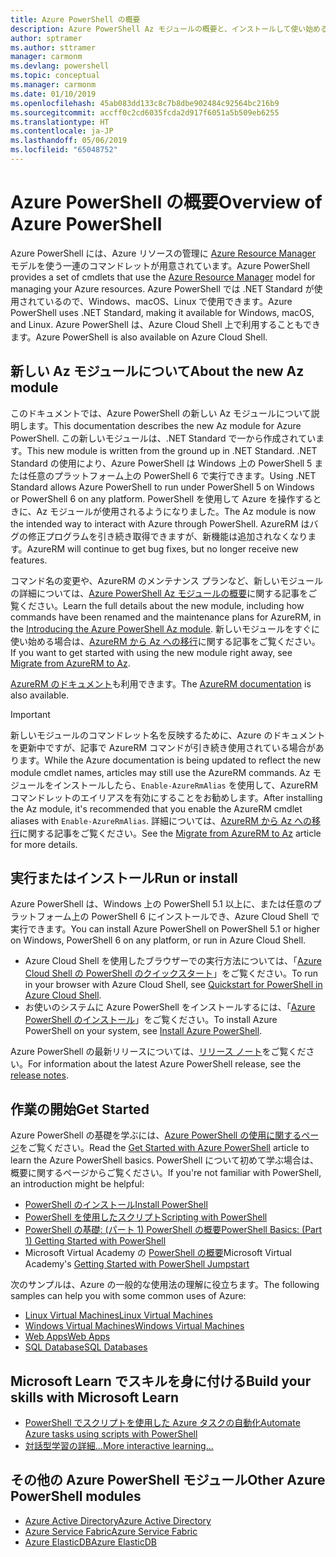 ```yaml
---
title: Azure PowerShell の概要
description: Azure PowerShell Az モジュールの概要と、インストールして使い始める方法に関する情報。
author: sptramer
ms.author: sttramer
manager: carmonm
ms.devlang: powershell
ms.topic: conceptual
ms.manager: carmonm
ms.date: 01/10/2019
ms.openlocfilehash: 45ab083dd133c8c7b8dbe902484c92564bc216b9
ms.sourcegitcommit: accff0c2cd6035fcda2d917f6051a5b509eb6255
ms.translationtype: HT
ms.contentlocale: ja-JP
ms.lasthandoff: 05/06/2019
ms.locfileid: "65048752"
---
```

# <a name="overview-of-azure-powershell"></a><span data-ttu-id="001c3-103">Azure PowerShell の概要</span><span class="sxs-lookup"><span data-stu-id="001c3-103">Overview of Azure PowerShell</span></span>

<span data-ttu-id="001c3-104">Azure PowerShell には、Azure リソースの管理に [Azure Resource Manager](/azure/azure-resource-manager/resource-group-overview) モデルを使う一連のコマンドレットが用意されています。</span><span class="sxs-lookup"><span data-stu-id="001c3-104">Azure PowerShell provides a set of cmdlets that use the [Azure Resource Manager](/azure/azure-resource-manager/resource-group-overview) model for managing your Azure resources.</span></span> <span data-ttu-id="001c3-105">Azure PowerShell では .NET Standard が使用されているので、Windows、macOS、Linux で使用できます。</span><span class="sxs-lookup"><span data-stu-id="001c3-105">Azure PowerShell uses .NET Standard, making it available for Windows, macOS, and Linux.</span></span>
<span data-ttu-id="001c3-106">Azure PowerShell は、Azure Cloud Shell 上で利用することもできます。</span><span class="sxs-lookup"><span data-stu-id="001c3-106">Azure PowerShell is also available on Azure Cloud Shell.</span></span>

## <a name="about-the-new-az-module"></a><span data-ttu-id="001c3-107">新しい Az モジュールについて</span><span class="sxs-lookup"><span data-stu-id="001c3-107">About the new Az module</span></span>

<span data-ttu-id="001c3-108">このドキュメントでは、Azure PowerShell の新しい Az モジュールについて説明します。</span><span class="sxs-lookup"><span data-stu-id="001c3-108">This documentation describes the new Az module for Azure PowerShell.</span></span> <span data-ttu-id="001c3-109">この新しいモジュールは、.NET Standard で一から作成されています。</span><span class="sxs-lookup"><span data-stu-id="001c3-109">This new module is written from the ground up in .NET Standard.</span></span> <span data-ttu-id="001c3-110">.NET Standard の使用により、Azure PowerShell は Windows 上の PowerShell 5 または任意のプラットフォーム上の PowerShell 6 で実行できます。</span><span class="sxs-lookup"><span data-stu-id="001c3-110">Using .NET Standard allows Azure PowerShell to run under PowerShell 5 on Windows or PowerShell 6 on any platform.</span></span> <span data-ttu-id="001c3-111">PowerShell を使用して Azure を操作するときに、Az モジュールが使用されるようになりました。</span><span class="sxs-lookup"><span data-stu-id="001c3-111">The Az module is now the intended way to interact with Azure through PowerShell.</span></span>
<span data-ttu-id="001c3-112">AzureRM はバグの修正プログラムを引き続き取得できますが、新機能は追加されなくなります。</span><span class="sxs-lookup"><span data-stu-id="001c3-112">AzureRM will continue to get bug fixes, but no longer receive new features.</span></span>

<span data-ttu-id="001c3-113">コマンド名の変更や、AzureRM のメンテナンス プランなど、新しいモジュールの詳細については、[Azure PowerShell Az モジュールの概要](new-azureps-module-az.md)に関する記事をご覧ください。</span><span class="sxs-lookup"><span data-stu-id="001c3-113">Learn the full details about the new module, including how commands have been renamed and the maintenance plans for AzureRM, in the [Introducing the Azure PowerShell Az module](new-azureps-module-az.md).</span></span> <span data-ttu-id="001c3-114">新しいモジュールをすぐに使い始める場合は、[AzureRM から Az への移行](migrate-from-azurerm-to-az.md)に関する記事をご覧ください。</span><span class="sxs-lookup"><span data-stu-id="001c3-114">If you want to get started with using the new module right away, see [Migrate from AzureRM to Az](migrate-from-azurerm-to-az.md).</span></span>

<span data-ttu-id="001c3-115">[AzureRM のドキュメント](/powershell/azure/azurerm)も利用できます。</span><span class="sxs-lookup"><span data-stu-id="001c3-115">The [AzureRM documentation](/powershell/azure/azurerm) is also available.</span></span>

> [!IMPORTANT]
>
> <span data-ttu-id="001c3-116">新しいモジュールのコマンドレット名を反映するために、Azure のドキュメントを更新中ですが、記事で AzureRM コマンドが引き続き使用されている場合があります。</span><span class="sxs-lookup"><span data-stu-id="001c3-116">While the Azure documentation is being updated to reflect the new module cmdlet names, articles may still use the AzureRM commands.</span></span> <span data-ttu-id="001c3-117">Az モジュールをインストールしたら、`Enable-AzureRmAlias` を使用して、AzureRM コマンドレットのエイリアスを有効にすることをお勧めします。</span><span class="sxs-lookup"><span data-stu-id="001c3-117">After installing the Az module, it's recommended that you enable the AzureRM cmdlet aliases with `Enable-AzureRmAlias`.</span></span> <span data-ttu-id="001c3-118">詳細については、[AzureRM から Az への移行](migrate-from-azurerm-to-az.md)に関する記事をご覧ください。</span><span class="sxs-lookup"><span data-stu-id="001c3-118">See the [Migrate from AzureRM to Az](migrate-from-azurerm-to-az.md) article for more details.</span></span>

## <a name="run-or-install"></a><span data-ttu-id="001c3-119">実行またはインストール</span><span class="sxs-lookup"><span data-stu-id="001c3-119">Run or install</span></span>

<span data-ttu-id="001c3-120">Azure PowerShell は、Windows 上の PowerShell 5.1 以上に、または任意のプラットフォーム上の PowerShell 6 にインストールでき、Azure Cloud Shell で実行できます。</span><span class="sxs-lookup"><span data-stu-id="001c3-120">You can install Azure PowerShell on PowerShell 5.1 or higher on Windows, PowerShell 6 on any platform, or run in Azure Cloud Shell.</span></span>

* <span data-ttu-id="001c3-121">Azure Cloud Shell を使用したブラウザーでの実行方法については、「[Azure Cloud Shell の PowerShell のクイックスタート](/azure/cloud-shell/quickstart-powershell)」をご覧ください。</span><span class="sxs-lookup"><span data-stu-id="001c3-121">To run in your browser with Azure Cloud Shell, see [Quickstart for PowerShell in Azure Cloud Shell](/azure/cloud-shell/quickstart-powershell).</span></span>
* <span data-ttu-id="001c3-122">お使いのシステムに Azure PowerShell をインストールするには、「[Azure PowerShell のインストール](install-az-ps.md)」をご覧ください。</span><span class="sxs-lookup"><span data-stu-id="001c3-122">To install Azure PowerShell on your system, see [Install Azure PowerShell](install-az-ps.md).</span></span>

<span data-ttu-id="001c3-123">Azure PowerShell の最新リリースについては、[リリース ノート](release-notes-azureps.md)をご覧ください。</span><span class="sxs-lookup"><span data-stu-id="001c3-123">For information about the latest Azure PowerShell release, see the [release notes](release-notes-azureps.md).</span></span>

## <a name="get-started"></a><span data-ttu-id="001c3-124">作業の開始</span><span class="sxs-lookup"><span data-stu-id="001c3-124">Get Started</span></span>

<span data-ttu-id="001c3-125">Azure PowerShell の基礎を学ぶには、[Azure PowerShell の使用に関するページ](get-started-azureps.md)をご覧ください。</span><span class="sxs-lookup"><span data-stu-id="001c3-125">Read the [Get Started with Azure PowerShell](get-started-azureps.md) article to learn the Azure PowerShell basics.</span></span> <span data-ttu-id="001c3-126">PowerShell について初めて学ぶ場合は、概要に関するページからご覧ください。</span><span class="sxs-lookup"><span data-stu-id="001c3-126">If you're not familiar with PowerShell, an introduction might be helpful:</span></span>

* [<span data-ttu-id="001c3-127">PowerShell のインストール</span><span class="sxs-lookup"><span data-stu-id="001c3-127">Install PowerShell</span></span>](/powershell/scripting/install/installing-powershell)
* [<span data-ttu-id="001c3-128">PowerShell を使用したスクリプト</span><span class="sxs-lookup"><span data-stu-id="001c3-128">Scripting with PowerShell</span></span>](/powershell/scripting/powershell-scripting)
* [<span data-ttu-id="001c3-129">PowerShell の基礎: (パート 1) PowerShell の概要</span><span class="sxs-lookup"><span data-stu-id="001c3-129">PowerShell Basics: (Part 1) Getting Started with PowerShell</span></span>](https://channel9.msdn.com/Blogs/Taste-of-Premier/PowerShellBasicsPart1)
* <span data-ttu-id="001c3-130">Microsoft Virtual Academy の [PowerShell の概要](https://mva.microsoft.com/liveevents/powershell-jumpstart)</span><span class="sxs-lookup"><span data-stu-id="001c3-130">Microsoft Virtual Academy's [Getting Started with PowerShell Jumpstart](https://mva.microsoft.com/liveevents/powershell-jumpstart)</span></span>

<span data-ttu-id="001c3-131">次のサンプルは、Azure の一般的な使用法の理解に役立ちます。</span><span class="sxs-lookup"><span data-stu-id="001c3-131">The following samples can help you with some common uses of Azure:</span></span>

* [<span data-ttu-id="001c3-132">Linux Virtual Machines</span><span class="sxs-lookup"><span data-stu-id="001c3-132">Linux Virtual Machines</span></span>](/azure/virtual-machines/virtual-machines-linux-powershell-samples?toc=/powershell/azure/toc.json)
* [<span data-ttu-id="001c3-133">Windows Virtual Machines</span><span class="sxs-lookup"><span data-stu-id="001c3-133">Windows Virtual Machines</span></span>](/azure/virtual-machines/virtual-machines-windows-powershell-samples?toc=/powershell/azure/toc.json)
* [<span data-ttu-id="001c3-134">Web Apps</span><span class="sxs-lookup"><span data-stu-id="001c3-134">Web Apps</span></span>](/azure/app-service-web/app-service-powershell-samples?toc=/powershell/azure/toc.json)
* [<span data-ttu-id="001c3-135">SQL Database</span><span class="sxs-lookup"><span data-stu-id="001c3-135">SQL Databases</span></span>](/azure/sql-database/sql-database-powershell-samples?toc=/powershell/azure/toc.json)

## <a name="build-your-skills-with-microsoft-learn"></a><span data-ttu-id="001c3-136">Microsoft Learn でスキルを身に付ける</span><span class="sxs-lookup"><span data-stu-id="001c3-136">Build your skills with Microsoft Learn</span></span>

- [<span data-ttu-id="001c3-137">PowerShell でスクリプトを使用した Azure タスクの自動化</span><span class="sxs-lookup"><span data-stu-id="001c3-137">Automate Azure tasks using scripts with PowerShell</span></span>](/learn/modules/automate-azure-tasks-with-powershell/)
- [<span data-ttu-id="001c3-138">対話型学習の詳細...</span><span class="sxs-lookup"><span data-stu-id="001c3-138">More interactive learning...</span></span>](/learn/browse/?term=powershell)

## <a name="other-azure-powershell-modules"></a><span data-ttu-id="001c3-139">その他の Azure PowerShell モジュール</span><span class="sxs-lookup"><span data-stu-id="001c3-139">Other Azure PowerShell modules</span></span>

* [<span data-ttu-id="001c3-140">Azure Active Directory</span><span class="sxs-lookup"><span data-stu-id="001c3-140">Azure Active Directory</span></span>](/powershell/azure/active-directory/)
* [<span data-ttu-id="001c3-141">Azure Service Fabric</span><span class="sxs-lookup"><span data-stu-id="001c3-141">Azure Service Fabric</span></span>](/powershell/azure/service-fabric/)
* [<span data-ttu-id="001c3-142">Azure ElasticDB</span><span class="sxs-lookup"><span data-stu-id="001c3-142">Azure ElasticDB</span></span>](/powershell/azure/elasticdbjobs/)
